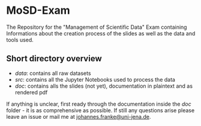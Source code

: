 # MoSD-Exam
The Repository for the "Management of Scientific Data" Exam containing Informations about the creation process of the slides as well as the data and tools used.

## Short directory overview

- _*data*_: contains all raw datasets
- _*src*_: contains all the Jupyter Notebooks used to process the data
- _*doc*_: contains alls the slides (not yet), documentation in plaintext and as rendered pdf

If anything is unclear, first ready through the documentation inside the _doc_ folder - it is as comprehensive as possible.
If still any questions arise please leave an issue or mail me at johannes.franke@uni-jena.de.